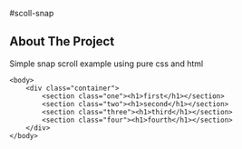 #scoll-snap

## About The Project

Simple snap scroll example using pure css and html

<!DOCTYPE html>
<html lang="en">
	<head>
		<meta charset="utf-8" />
		<meta name="viewport" content="width=device-width, initial-scale=1" />
		<title>Snap Scoll View</title>
		<meta
			name="description"
			content="TODO app using Reactjs. Created by Nitin Sijwali"
		/>
		<link rel="stylesheet" href="./styles.css" />
	</head>

    <body>
    	<div class="container">
    		<section class="one"><h1>first</h1></section>
    		<section class="two"><h1>second</h1></section>
    		<section class="three"><h1>third</h1></section>
    		<section class="four"><h1>fourth</h1></section>
    	</div>
    </body>

</html>
